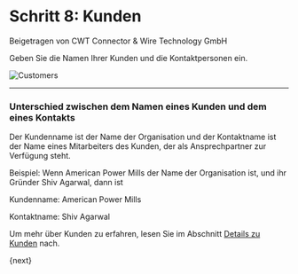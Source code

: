 <!-- add-breadcrumbs -->
# Schritt 8: Kunden
<span class="text-muted contributed-by">Beigetragen von CWT Connector & Wire Technology GmbH</span>

Geben Sie die Namen Ihrer Kunden und die Kontaktpersonen ein.

<img alt="Customers" class="screenshot"
src="/docs/assets/img/setup-wizard/step-8.png">

---

### Unterschied zwischen dem Namen eines Kunden und dem eines Kontakts

Der Kundenname ist der Name der Organisation und der Kontaktname ist der Name eines Mitarbeiters des Kunden, der als Ansprechpartner zur Verfügung steht.

Beispiel: Wenn American Power Mills der Name der Organisation ist, und ihr Gründer Shiv Agarwal, dann ist

Kundenname: American Power Mills

Kontaktname: Shiv Agarwal

Um mehr über Kunden zu erfahren, lesen Sie im Abschnitt [Details zu Kunden](/docs/user/manual/de/CRM/customer.html) nach.

{next}
